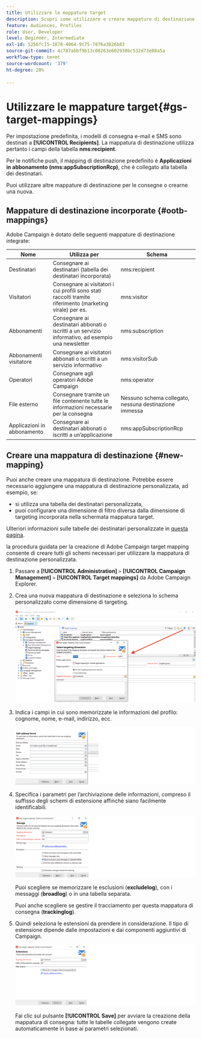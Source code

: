 ```yaml
---
title: Utilizzare le mappature target
description: Scopri come utilizzare e creare mappature di destinazione
feature: Audiences, Profiles
role: User, Developer
level: Beginner, Intermediate
exl-id: 5256fc15-1878-4064-9c75-7876a3826b83
source-git-commit: 4c787abbf9b13c08263e602930bc532d73e08a5a
workflow-type: tm+mt
source-wordcount: '379'
ht-degree: 28%

---
```


# Utilizzare le mappature target{#gs-target-mappings}

Per impostazione predefinita, i modelli di consegna e-mail e SMS sono destinati a **[!UICONTROL Recipients]**. La mappatura di destinazione utilizza pertanto i campi della tabella **nms:recipient**.

Per le notifiche push, il mapping di destinazione predefinito è **Applicazioni in abbonamento (nms:appSubscriptionRcp)**, che è collegato alla tabella dei destinatari.

Puoi utilizzare altre mappature di destinazione per le consegne o crearne una nuova.

## Mappature di destinazione incorporate {#ootb-mappings}

Adobe Campaign è dotato delle seguenti mappature di destinazione integrate:

| Nome | Utilizza per | Schema |
|---|---|---|
| Destinatari | Consegnare ai destinatari (tabella dei destinatari incorporata) | nms:recipient |
| Visitatori | Consegnare ai visitatori i cui profili sono stati raccolti tramite riferimento (marketing virale) per es. | mns:visitor |
| Abbonamenti | Consegnare ai destinatari abbonati o iscritti a un servizio informativo, ad esempio una newsletter | nms:subscription |
| Abbonamenti visitatore | Consegnare ai visitatori abbonati o iscritti a un servizio informativo | nms:visitorSub |
| Operatori | Consegnare agli operatori Adobe Campaign | nms:operator |
| File esterno | Consegnare tramite un file contenente tutte le informazioni necessarie per la consegna | Nessuno schema collegato, nessuna destinazione immessa |
| Applicazioni in abbonamento | Consegnare ai destinatari abbonati o iscritti a un’applicazione | nms:appSubscriptionRcp |


## Creare una mappatura di destinazione {#new-mapping}

Puoi anche creare una mappatura di destinazione. Potrebbe essere necessario aggiungere una mappatura di destinazione personalizzata, ad esempio, se:

* si utilizza una tabella dei destinatari personalizzata,
* puoi configurare una dimensione di filtro diversa dalla dimensione di targeting incorporata nella schermata mappatura target.

Ulteriori informazioni sulle tabelle dei destinatari personalizzate in [questa pagina](../dev/custom-recipient.md).

la procedura guidata per la creazione di Adobe Campaign target mapping consente di creare tutti gli schemi necessari per utilizzare la mappatura di destinazione personalizzata.

1. Passare a **[!UICONTROL Administration]** `>` **[!UICONTROL Campaign Management]** `>` **[!UICONTROL Target mappings]** da Adobe Campaign Explorer.

1. Crea una nuova mappatura di destinazione e seleziona lo schema personalizzato come dimensione di targeting.

   ![](assets/new-target-mapping.png)


1. Indica i campi in cui sono memorizzate le informazioni del profilo: cognome, nome, e-mail, indirizzo, ecc.

   ![](assets/wf_new_mapping_define_join.png)

1. Specifica i parametri per l’archiviazione delle informazioni, compreso il suffisso degli schemi di estensione affinché siano facilmente identificabili.

   ![](assets/wf_new_mapping_define_names.png)

   Puoi scegliere se memorizzare le esclusioni (**excludelog**), con i messaggi (**broadlog**) o in una tabella separata.

   Puoi anche scegliere se gestire il tracciamento per questa mappatura di consegna (**trackinglog**).

1. Quindi seleziona le estensioni da prendere in considerazione. Il tipo di estensione dipende dalle impostazioni e dai componenti aggiuntivi di Campaign.

   ![](assets/wf_new_mapping_define_extensions.png)

   Fai clic sul pulsante **[!UICONTROL Save]** per avviare la creazione della mappatura di consegna: tutte le tabelle collegate vengono create automaticamente in base ai parametri selezionati.
